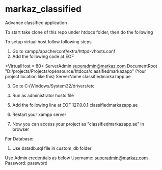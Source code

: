 # markaz_classified
Advance classified application

To start take clone of this repo under htdocs folder, then do the following

To setup virtual host follow following steps
1) Go to xampp/apache/conf/extra/httpd-vhosts.conf
2) Add the following code at EOF

<VirtualHost *:80>
    ServerAdmin superadmin@markaz.com
    DocumentRoot "D:/projects/Projects/opensource/htdocs/classifiedmarkazapp" (Your project location like this)
    ServerName classifiedmarkazapp.ae
</VirtualHost>


3) Go to C:/Windows/System32/drivers/etc
4) Run as administrator hosts file
5) Add the following line at EOF
	127.0.0.1		classifiedmarkazapp.ae
	
6) Restart your xampp server
7) Now you can access your project as "classifiedmarkazapp.ae" in browser

For Database:
1) Use datadb.sql file in custom_db folder

Use Admin credentials as below
Username: superadmin@markaz.com
Password: password






